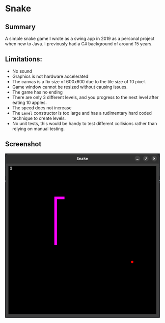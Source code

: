 # Snake

## Summary
A simple snake game I wrote as a swing app in 2019 as a personal project when new to Java. I previously had a C#
background of around 15 years. 

## Limitations:
* No sound
* Graphics is not hardware accelerated
* The canvas is a fix size of 600x600 due to the tile size of 10 pixel.
* Game window cannot be resized without causing issues.
* The game has no ending 
* There are only 3 different levels, and you progress to the next level after eating 10 apples.
* The speed does not increase
* The `Level` constructor is too large and has a rudimentary hard coded technique to create levels.
* No unit tests, this would be handy to test different collisions rather than relying on manual testing.

## Screenshot
![img.png](img.png)